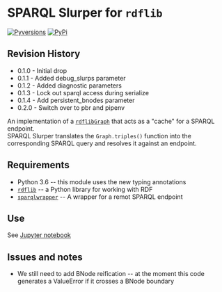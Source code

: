 # SPARQL Slurper for `rdflib`
[![Pyversions](https://img.shields.io/pypi/pyversions/sparql_slurper.svg)](https://pypi.python.org/pypi/sparql_slurper)
[![PyPi](https://version-image.appspot.com/pypi/?name=sparql_slurper)](https://pypi.python.org/pypi/sparql_slurper)

## Revision History
* 0.1.0 - Initial drop
* 0.1.1 - Added debug_slurps parameter
* 0.1.2 - Added diagnostic parameters
* 0.1.3 - Lock out sparql access during serialize
* 0.1.4 - Add persistent_bnodes parameter 
* 0.2.0 - Switch over to pbr and pipenv

An implementation of a [`rdflib`](https://github.com/RDFLib/rdflib)[`Graph`](https://rdflib.readthedocs.io/en/stable/apidocs/rdflib.html#rdflib.graph.Graph) that acts as a "cache" for a SPARQL endpoint.  
SPARQL Slurper translates the `Graph.triples()` function into the corresponding SPARQL
query and resolves it against an endpoint.  

## Requirements
* Python 3.6 -- this module uses the new typing annotations
* [`rdflib`](https://github.com/RDFLib/rdflib) -- a Python library for working with RDF
* [`sparqlwrapper`](https://github.com/RDFLib/sparqlwrapper) -- A wrapper for a remot SPARQL endpoint

## Use
See [Jupyter notebook](README.ipynb)

## Issues and notes
* We still need to add BNode reification -- at the moment this code generates a ValueError if it crosses a BNode boundary
